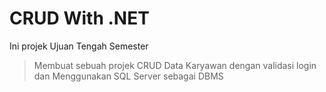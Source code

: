 # CRUD With .NET

Ini projek Ujuan Tengah Semester
> Membuat sebuah projek CRUD Data Karyawan dengan validasi login dan Menggunakan SQL Server sebagai DBMS
